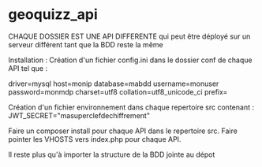 # geoquizz_api

CHAQUE DOSSIER EST UNE API DIFFERENTE qui peut être déployé sur un serveur différent tant que la BDD reste la même

Installation : Création d'un fichier config.ini dans le dossier conf de chaque API tel que :

driver=mysql
host=monip
database=mabdd
username=monuser
password=monmdp
charset=utf8
collation=utf8_unicode_ci
prefix=

Création d'un fichier environnement dans chaque repertoire src contenant :
JWT_SECRET="masuperclefdechiffrement"

Faire un composer install pour chaque API dans le repertoire src.
Faire pointer les VHOSTS vers index.php pour chaque API.

Il reste plus qu'à importer la structure de la BDD jointe au dépot
